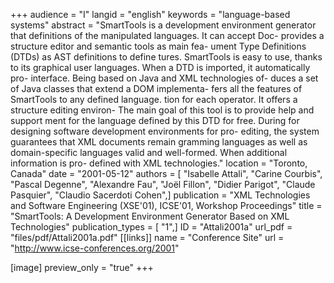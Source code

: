 +++
audience = "I"
langid = "english"
keywords = "language-based systems"
abstract = "SmartTools is a development environment generator that definitions of the manipulated languages. It can accept Doc- provides a structure editor and semantic tools as main fea- ument Type Definitions (DTDs) as AST definitions to define tures. SmartTools is easy to use, thanks to its graphical user languages. When a DTD is imported, it automatically pro- interface. Being based on Java and XML technologies of- duces a set of Java classes that extend a DOM implementa- fers all the features of SmartTools to any defined language. tion for each operator. It offers a structure editing environ- The main goal of this tool is to provide help and support ment for the language defined by this DTD for free. During for designing software development environments for pro- editing, the system guarantees that XML documents remain gramming languages as well as domain-specific languages valid and well-formed. When additional information is pro- defined with XML technologies."
location = "Toronto, Canada"
date = "2001-05-12"
authors = [ "Isabelle Attali", "Carine Courbis", "Pascal Degenne", "Alexandre Fau", "Joël Fillon", "Didier Parigot", "Claude Pasquier", "Claudio Sacerdoti Cohen",]
publication = "XML Technologies and Software Engineering (XSE'01), ICSE'01, Workshop Proceedings"
title = "SmartTools: A Development Environment Generator Based on XML Technologies"
publication_types = [ "1",]
ID = "Attali2001a"
url_pdf = "files/pdf/Attali2001a.pdf"
[[links]]
name = "Conference Site"
url = "http://www.icse-conferences.org/2001"

[image]
preview_only = "true"
+++

